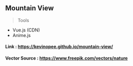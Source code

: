 ## Mountain View

> Tools

- Vue.js (CDN)
- Anime.js

#### Link : https://kevinopee.github.io/mountain-view/
#### Vector Source : https://www.freepik.com/vectors/nature
